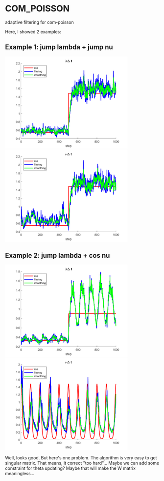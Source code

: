 # COM_POISSON
 adaptive filtering for com-poisson

Here, I showed 2 examples:

## Example 1: jump lambda + jump nu

<img src="https://github.com/weigcdsb/COM_POISSON/blob/main/lambda_1.png" width="400"/><img src="https://github.com/weigcdsb/COM_POISSON/blob/main/nu_1.png" width="400"/>

## Example 2: jump lambda + cos nu

<img src="https://github.com/weigcdsb/COM_POISSON/blob/main/lambda_2.png" width="400"/><img src="https://github.com/weigcdsb/COM_POISSON/blob/main/nu_2.png" width="400"/>

Well, looks good.
But here's one problem. The algorithm is very easy to get singular matrix. That means, it correct "too hard"... Maybe we can add some constraint for theta updating? Maybe that will make the W matrix meaningless...

